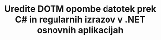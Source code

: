---
############################# Static ############################
layout: "auto-gen-gist"
draft: false
path: "sl/redaction/net/annotation/dotm"
otherformats: CSV DOC DOCM DOCX DOT DOTX PDF POT POTM PPS PPSM PPSX PPT PPTM PPTX RTF XLS XLSM XLSX XLT XLTM XLTX  

############################# Head ############################
head_title: "Uredite opombe v DOTM dokumentih z uporabo regularnih izrazov prek .NET Core"
head_description: "Odstranite občutljive informacije v opombah z uporabo regularnih izrazov iz dokumentov različnih formatov"

############################# Header ############################
title: "Uredite DOTM opombe datotek prek C# in regularnih izrazov v .NET osnovnih aplikacijah"
description: "Poiščite in odstranite občutljive podatke iz dokumentov Office in OpenOffice, preglednic in predstavitev ter DOTM v Windows, Linux in macOS"

################### SubMenu/Download Button #####################
submenu:
    enable: true

############################# About ############################
about:
    enable: true
    title: "Redakcija pripisov dokumenta za API .NET"
    content: |
        Enotni vmesnik, neodvisen od oblike, za čiščenje občutljivih in tajnih podatkov iz dokumentov in slik PDF, Word, Excel, PowerPoint, vključno z možnostjo spreminjanja metapodatkov in odstranjevanja pripisov. Z orodjem GroupDocs.Redaction for .NET lahko popravite zaupne podatke in shranite popravljen dokument v PDF, tako da vse strani pretvorite v rastrske slike ali obdržite dokument v izvirni obliki za nadaljnje urejanje.

############################# Steps ############################
steps:
    enable: true
    title_left: "Uredite opombe iz DOTM z uporabo regularnih izrazov prek C#"
    content_left: |
        [GroupDocs.Redaction](sl//redaction/net/) razvijalcem .NET omogoča uporabo polne moči regularnih izrazov za urejanje datoteke DOTM z nekaj preprostimi koraki.

        *   Ustvarite primerek razreda [Redactor](https://apireference.groupdocs.com/redaction/net/groupdocs.redaction/redactor) in naložite datoteko DOTM
        *   Ustvarite primerek razreda [AnnotationRedaction](https://apireference.groupdocs.com/redaction/net/groupdocs.redaction.redactions/annotationredaction), da poiščete in zamenjate komentarje
        *   Pokličite metodo [Redactor.Apply](https://apireference.groupdocs.com/redaction/net/groupdocs.redaction/redactor/methods/apply/index) z objektom AnnotationRedaction
        
    title_right: "Kako uporabljati GroupDocs Redaction API"
    content_right: |
        Namestite paket iz ukazne vrstice kot ```nuget install GroupDocs.Redaction``` ali prek konzole Package Manager v Visual Studio z ```Install-Package GroupDocs.Redaction```. 
        Druga možnost je, da dobite namestitveni program MSI brez povezave ali DLL-je v datoteki ZIP iz [prenosov](https://downloads.groupdocs.com/redaction/net) in jih ročno navedete v svojem projektu.  
        
    code: |
        ```cs
        using (Redactor redactor = new Redactor(@"sample.dotm"))
        {
        	redactor.Apply(new AnnotationRedaction("(?im:john)", "[redacted]"));
        	redactor.Save();
        }
        ```

############################# Demos ############################
demos:
    enable: true
############################# About Formats ############################
about_formats:
    enable: true
############################# More Formats ############################
more_formats:
    enable: true

############################# Back to top ###############################
back_to_top:
    enable: true
---
